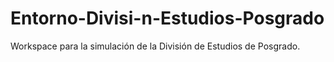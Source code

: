 # Entorno-Divisi-n-Estudios-Posgrado
Workspace para la simulación de la División de Estudios de Posgrado.
